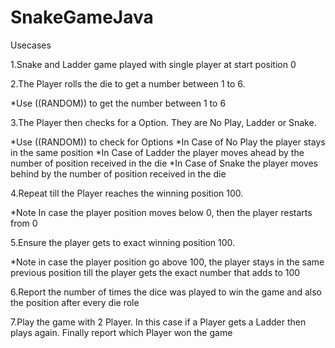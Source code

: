 # SnakeGameJava

Usecases

1.Snake and Ladder game played with single player at start position 0

2.The Player rolls the die to get a number between 1 to 6.

*Use ((RANDOM)) to get the number between 1 to 6

3.The Player then checks for a Option. They are No Play, Ladder or Snake.

*Use ((RANDOM)) to check for Options
*In Case of No Play the player stays in the same position
*In Case of Ladder the player moves ahead by the number of position received in the die
*In Case of Snake the player moves behind by the number of position received in the die

4.Repeat till the Player reaches the winning position 100.

*Note In case the player position moves below 0, then the player restarts from 0

5.Ensure the player gets to exact winning position 100.

*Note in case the player position go above 100, the player stays in the same previous position till the player gets the exact number that adds to 100

6.Report the number of times the dice was played to win the game and also the position after every die role

7.Play the game with 2 Player. In this case if a Player gets a Ladder then plays again. Finally report which Player won the game
